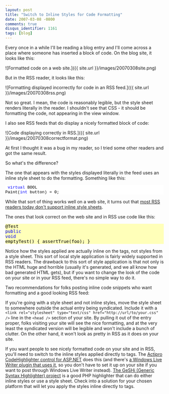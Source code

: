 ```yaml
---
layout: post
title: "Switch to Inline Styles for Code Formatting"
date: 2007-03-08 -0800
comments: true
disqus_identifier: 1161
tags: [blog]
---
```

Every once in a while I'll be reading a blog entry and I'll come across
a place where someone has inserted a block of code. On the blog site, it
looks like this:

 ![Formatted code on a web
site.]({{ site.url }}/images/20070308site.png)

 But in the RSS reader, it looks like this:

 ![Formatting displayed incorrectly for code in an RSS
feed.]({{ site.url }}/images/20070308rss.png)

 Not so great. I mean, the code is reasonably legible, but the style
sheet renders literally in the reader. I shouldn't see that CSS - it
should be formatting the code, not appearing in the view window.

 I also see RSS feeds that do display a nicely formatted block of code:

 ![Code displaying correctly in
RSS.]({{ site.url }}/images/20070308correctformat.png)

 At first I thought it was a bug in my reader, so I tried some other
readers and got the same result.

 So what's the difference?

 The one that appears with the styles displayed literally in the feed
uses an inline style sheet to do the formatting. Something like this:
    <pre class="csharpcode">
    <span class="kwrd">virtual</span> BOOL Paint(<span class="kwrd">int</span> button) = 0;
    </pre>
    <style type="text/css">
    .csharpcode, .csharpcode pre
    {
    font-size: small;
    color: black;
    font-family: consolas, "Courier New", courier, monospace;
    background-color: #ffffff;
    }
    .csharpcode .kwrd { color: #0000ff; }
    </style>


 While that sort of thing works well on a web site, it turns out that
[most RSS readers today don't support inline style
sheets](http://itmanagement.earthweb.com/columns/executive_tech/article.php/3617901).

 The ones that look correct on the web site and in RSS use code like
this:
    <pre style="background-color:#FFFFB9;;overflow: auto;"><div><span style="color: #000000; ">@Test
    </span><span style="color: #0000FF; ">public</span><span style="color: #000000; "> </span><span style="color: #0000FF; ">void</span><span style="color: #000000; "> emptyTest() {
     assertTrue(foo);
    }</span></div></pre>


 Notice how the styles applied are actually inline on the tags, not
styles from a style sheet. This sort of local style application is
fairly widely supported in RSS readers. The drawback to this sort of
style application is that not only is the HTML huge and horrible
(usually it's generated, and we all know how bad generated HTML gets),
but if you want to change the look of the code on your site or in your
RSS feed, there's no simple way to do it.

 Two recommendations for folks posting inline code snippets who want
formatting and a good looking RSS feed:

 If you're going with a style sheet and not inline styles, move the
style sheet to somewhere outside the actual entry being syndicated.
Include it with a
`<link rel="stylesheet" type="text/css" href="http://url/to/your.css" />`
line in the `<head />` section of your site. By pulling it out of the
entry proper, folks visiting your site will see the nice formatting, and
at the very least the syndicated version will be legible and won't
include a bunch of clutter. On the other hand, it won't look as pretty
in RSS as it does on your site.

 If you want people to see nicely formatted code on your site and in
RSS, you'll need to switch to the inline styles applied directly to
tags. The [Actipro CodeHighlighter control for
ASP.NET](http://www.codehighlighter.com/) does this (and there's [a
Windows Live Writer plugin that uses
it](http://dunnhq.com/codeformatterforwindowslivewriter), so you don't
have to set it up on your site if you want to post through Windows Live
Writer instead). [The GeSHi (Generic Syntax Highlighter)
project](http://qbnz.com/highlighter/) is a good PHP highlighter that
can do either inline styles or use a style sheet. Check into a solution
for your chosen platform that will let you apply the styles inline
directly to tags.
